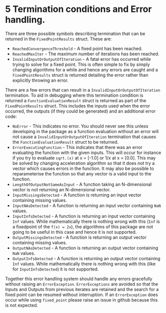 # 5 Termination conditions and Error handling.

There are three possible symbols describing termination that can be returned in the `FixedPointResults` struct. These are:
*  `ReachedConvergenceThreshold` - A fixed point has been reached.
*  `ReachedMaxIter` - The maximum number of iterations has been reached.
*  `InvalidInputOrOutputOfIteration` - A fatal error has occurred while trying to solve for a fixed point. This is often simple to fix by simply changing algorithms for a while and hence any errors are caught and a `FixedPointResults` struct is returned detailing the error rather than explicitly throwing an error.

There are a few errors that can result in a `InvalidInputOrOutputOfIteration` termination. To aid in debugging where this termination condition is returned a `FunctionEvaluationResult` struct is returned as part of the `FixedPointResults` struct. This includes the inputs used when the error occurred, the outputs (if they could be generated) and an additional error code:
* `NoError` - This indicates no error. You should never see this unless developing in the package as a function evaluation without an error will not cause a `InvalidInputOrOutputOfIteration` termination that causes the `FunctionEvaluationResult` struct to be returned.
* `ErrorExecutingFunction` - This indicates that there was an error evaluating the function with the given inputs. This will occur for instance if you try to evaluate `sqrt.(x)` at x = [-1.0] or 1/x at x = [0.0]. This may be solved by changing acceleration algorithm so that it does not try a vector which causes errors in the function. It may also be possible to reparameterise the function so that any vector is a valid input to the function.
* `LengthOfOutputNotSameAsInput` - A function taking an N-dimensional vector is not returning an N-dimensional vector.
* `InputMissingsDetected` - A function is returning an input vector containing missing values.
* `InputNAsDetected` - A function is returning an input vector containing `NaN` values.
* `InputInfsDetected` - A function is returning an input vector containing `Inf` values. While mathematically there is nothing wrong with this (`Inf` is a fixedpoint of the `f(x) = 2x`), the algorithms of this package are not going to be useful in this case and hence it is not supported.
* `OutputMissingsDetected` - A function is returning an output vector containing missing values.
* `OutputNAsDetected` - A function is returning an output vector containing `NaN` values.
* `OutputInfsDetected` - A function is returning an output vector containing `Inf` values. While mathematically there is nothing wrong with this (like for `InputInfsDetected`) it is not supported.

Together this error handling system should handle any errors gracefully without raising an `ErrorException`. `ErrorExceptions` are avoided so that the Inputs and Outputs from previous iterates are retained and the search for a fixed point can be resumed without interruption. If an `ErrorException` does occur while using `fixed_point` please raise an issue in github because this is not expected.
